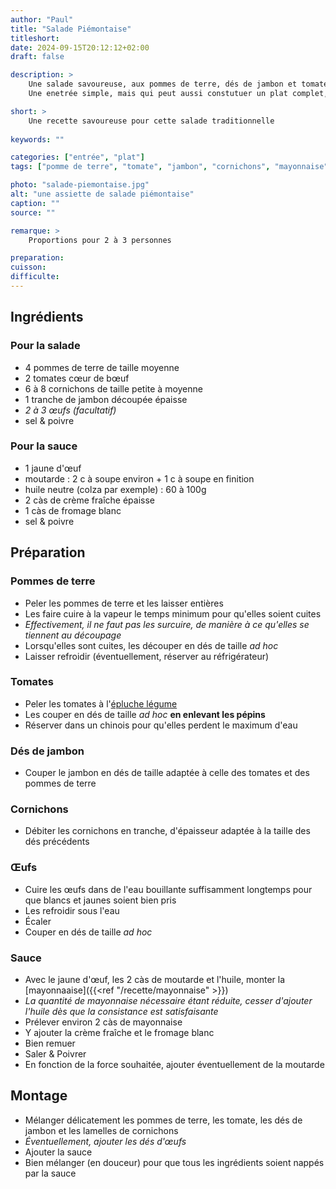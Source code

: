 ```yaml
---
author: "Paul"
title: "Salade Piémontaise"
titleshort:
date: 2024-09-15T20:12:12+02:00
draft: false

description: >
    Une salade savoureuse, aux pommes de terre, dés de jambon et tomates, agrémentée d'une sauce onctueuse.<br>
    Une enetrée simple, mais qui peut aussi constutuer un plat complet, notamment pour les pique-niques d'été.

short: >
    Une recette savoureuse pour cette salade traditionnelle
    
keywords: ""

categories: ["entrée", "plat"]
tags: ["pomme de terre", "tomate", "jambon", "cornichons", "mayonnaise", "crème fraîche", "oeufs", "yaourt"]

photo: "salade-piemontaise.jpg"
alt: "une assiette de salade piémontaise"
caption: ""
source: ""

remarque: >
    Proportions pour 2 à 3 personnes

preparation: 
cuisson: 
difficulte:
---
```



## Ingrédients
### Pour la salade
- 4 pommes de terre de taille moyenne
- 2 tomates c&oelig;ur de b&oelig;uf
- 6 à 8 cornichons de taille petite à moyenne
- 1 tranche de jambon découpée épaisse
- *2 à 3 &oelig;ufs (facultatif)*
- sel & poivre
### Pour la sauce
- 1 jaune d'&oelig;uf
- moutarde : 2 c à soupe environ + 1 c à soupe en finition
- huile neutre (colza par exemple) : 60 à 100g
- 2 càs de crème fraîche épaisse
- 1 càs de fromage blanc
- sel & poivre
## Préparation
### Pommes de terre
- Peler les pommes de terre et les laisser entières
- Les faire cuire à la vapeur le temps minimum pour qu'elles soient cuites
- *Effectivement, il ne faut pas les surcuire, de manière à ce qu'elles se tiennent au découpage*
- Lorsqu'elles sont cuites, les découper en dés de taille *ad hoc*
- Laisser refroidir (éventuellement, réserver au réfrigérateur)
### Tomates
- Peler les tomates à l'[épluche légume](https://www.nogent3etoiles.com/produit/eplucheur-a-tomates-nogent/)
- Les couper en dés de taille *ad hoc* **en enlevant les pépins**
- Réserver dans un chinois pour qu'elles perdent le maximum d'eau

### Dés de jambon
- Couper le jambon en dés de taille adaptée à celle des tomates et des pommes de terre
### Cornichons
- Débiter les cornichons en tranche, d'épaisseur adaptée à la taille des dés précédents
### &OElig;ufs
- Cuire les &oelig;ufs dans de l'eau bouillante suffisamment longtemps pour que blancs et jaunes soient bien pris
- Les refroidir sous l'eau
- Écaler
- Couper en dés de taille *ad hoc*
### Sauce
- Avec le jaune d'&oelig;uf, les 2 càs de moutarde et l'huile, monter la [mayonnaaise]({{<ref "/recette/mayonnaise" >}})
- *La quantité de mayonnaise nécessaire étant réduite, cesser d'ajouter l'huile dès que la consistance est satisfaisante*
- Prélever environ 2 càs de mayonnaise
- Y ajouter la crème fraîche et le fromage blanc
- Bien remuer
- Saler & Poivrer
- En fonction de la force souhaitée, ajouter éventuellement de la moutarde
## Montage
- Mélanger délicatement les pommes de terre, les tomate, les dés de jambon et les lamelles de cornichons
- *Éventuellement, ajouter les dés d'&oelig;ufs*
- Ajouter la sauce
- Bien mélanger (en douceur) pour que tous les ingrédients soient nappés par la sauce


